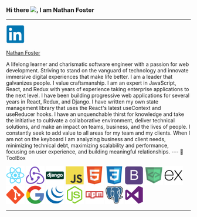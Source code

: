 ### Hi there <img src="https://diginess.ca/content/uploads/2020/02/waving_hand_sign_1024.gif" width="30px" />, I am Nathan Foster
---

<img
  src="https://github.com/devicons/devicon/blob/master/icons/linkedin/linkedin-original.svg"
  width="50"
  height="50"
/>
<div
  class="badge-base LI-profile-badge"
  data-locale="en_US"
  data-size="medium"
  data-theme="dark"
  data-type="VERTICAL"
  data-vanity="jonathan-martin-software-engineer"
  data-version="v1"
>
  <a
    class="badge-base__link LI-simple-link"
    href="https://www.linkedin.com/in/nathanhfoster?trk=profile-badge"
    >Nathan Foster</a
  >
</div>

A lifelong learner and charismatic software engineer with a passion for web development. Striving to
stand on the vanguard of technology and innovate immersive digital experiences that make life
better. I am a leader that galvanizes people. I value craftsmanship. I am an expert in JavaScript,
React, and Redux with years of experience taking enterprise applications to the next level. I have
been building progressive web applications for several years in React, Redux, and Django. I have
written my own state management library that uses the React's latest useContext and useReducer
hooks. I have an unquenchable thirst for knowledge and take the initiative to cultivate a
collaborative environment, deliver technical solutions, and make an impact on teams, business, and
the lives of people. I constantly seek to add value to all areas for my team and my clients. When I
am not on the keyboard I am analyzing business and client needs, minimizing technical debt,
maximizing scalability and performance, focusing on user experience, and building meaningful
relationships. --- 🧰 ToolBox

<div style="align-items: center; justify-content: center; flex-direction: column">
  <img
    src="https://github.com/devicons/devicon/blob/master/icons/react/react-original.svg"
    alt="React Logo"
    width="50"
    hieght="50"
  />
  <img
    src="https://github.com/devicons/devicon/blob/master/icons/redux/redux-original.svg"
    alt="Redux Logo"
    width="50"
    hieght="50"
  />
  <img
    src="https://github.com/devicons/devicon/blob/master/icons/django/django-original.svg"
    alt="Django Logo"
    height="50"
    width="50"
  />
  <img
    src="https://github.com/devicons/devicon/blob/master/icons/javascript/javascript-original.svg"
    alt="Javascript Logo"
    width="50"
    hieght="50"
  />
  <img
    src="https://github.com/devicons/devicon/blob/master/icons/html5/html5-original.svg"
    alt="HTML5 logo"
    width="50"
    hieght="50"
  />
  <img
    src="https://github.com/devicons/devicon/blob/master/icons/css3/css3-original.svg"
    alt="CSS3 logo"
    width="50"
    hieght="50"
  />
  <img
    src="https://github.com/devicons/devicon/blob/master/icons/bootstrap/bootstrap-plain.svg"
    alt="bootstrap logo"
    width="50"
    hieght="50"
  />
  <img
    src="https://github.com/devicons/devicon/blob/master/icons/devicon/devicon-original.svg"
    alt="Developer Logo"
    width="50"
    hieght="50"
  />
  <img
    src="https://github.com/devicons/devicon/blob/master/icons/express/express-original.svg"
    alt="Express Logo"
    width="50"
    hieght="50"
  />
  <img
    src="https://github.com/devicons/devicon/blob/master/icons/git/git-original.svg"
    alt="Git logo"
    width="50"
    hieght="50"
  />
  <img
    src="https://github.com/devicons/devicon/blob/master/icons/google/google-original.svg"
    alt="Google Logo"
    width="50"
    hieght="50"
  />
  <img
    src="https://github.com/devicons/devicon/blob/master/icons/jquery/jquery-original.svg"
    alt="Hquery Logo"
    width="50"
    hieght="50"
  />
  <img
    src="https://github.com/devicons/devicon/blob/master/icons/nodejs/nodejs-original.svg"
    alt="Node Logo"
    width="50"
    hieght="50"
  />
  <img
    src="https://github.com/devicons/devicon/blob/master/icons/npm/npm-original-wordmark.svg"
    alt="Node Package Manager Logo"
    width="50"
    hieght="50"
  />
  <img
    src="https://github.com/devicons/devicon/blob/master/icons/postgresql/postgresql-original.svg"
    alt="PostGreSQL logo"
    width="50"
    hieght="50"
  />
  <img
    src="https://github.com/devicons/devicon/blob/master/icons/visualstudio/visualstudio-plain.svg"
    alt="VSCode Logo"
    width="50"
    hieght="50"
  />
</div>

---

<!--
**strap8/strap8** is a ✨ _special_ ✨ repository because its `README.md` (this file) appears on your GitHub profile.

Here are some ideas to get you started:

- 🔭 I’m currently working on ...
- 🌱 I’m currently learning ...
- 👯 I’m looking to collaborate on ...
- 🤔 I’m looking for help with ...
- 💬 Ask me about ...
- 📫 How to reach me: ...
- 😄 Pronouns: ...
- ⚡ Fun fact: ...
-->
